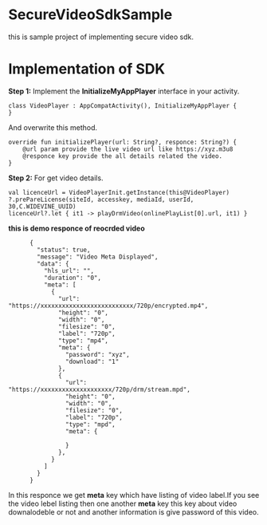 # SecureVideoSdkSample
this is sample project of implementing secure video sdk.

# Implementation of SDK
**Step 1:** Implement the **InitializeMyAppPlayer** interface in your activity.


    class VideoPlayer : AppCompatActivity(), InitializeMyAppPlayer {
    }
                                

And overwrite this method.

    override fun initializePlayer(url: String?, responce: String?) {
        @url param provide the live video url like https://xyz.m3u8
        @responce key provide the all details related the video.
    }

**Step 2:** For get video details.

    val licenceUrl = VideoPlayerInit.getInstance(this@VideoPlayer)
    ?.prePareLicense(siteId, accesskey, mediaId, userId, 30,C.WIDEVINE_UUID)
    licenceUrl?.let { it1 -> playDrmVideo(onlinePlayList[0].url, it1) }
    

**this is demo responce of reocrded video**

          {
            "status": true,
            "message": "Video Meta Displayed",
            "data": {
              "hls_url": "",
              "duration": "0",
              "meta": [
                {
                  "url": "https://xxxxxxxxxxxxxxxxxxxxxxxxxx/720p/encrypted.mp4",
                  "height": "0",
                  "width": "0",
                  "filesize": "0",
                  "label": "720p",
                  "type": "mp4",
                  "meta": {
                    "password": "xyz",
                    "download": "1"
                  },
                  {
                    "url": "https://xxxxxxxxxxxxxxxxxxxx/720p/drm/stream.mpd",
                    "height": "0",
                    "width": "0",
                    "filesize": "0",
                    "label": "720p",
                    "type": "mpd",
                    "meta": {
                      
                    }
                  },
                }
              ]
            }
          }

In this responce we get **meta** key which have listing of video label.If you see the video lebel listing then one another **meta** key this key about video downalodeble or not and another information is give password of this video.

